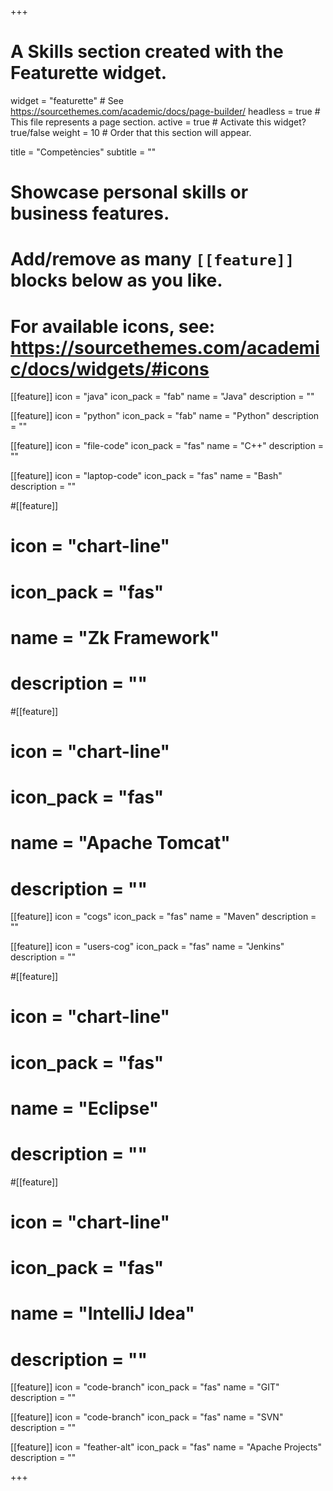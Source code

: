 +++
# A Skills section created with the Featurette widget.
widget = "featurette"  # See https://sourcethemes.com/academic/docs/page-builder/
headless = true  # This file represents a page section.
active = true  # Activate this widget? true/false
weight = 10  # Order that this section will appear.

title = "Competències"
subtitle = ""

# Showcase personal skills or business features.
# 
# Add/remove as many `[[feature]]` blocks below as you like.
# 
# For available icons, see: https://sourcethemes.com/academic/docs/widgets/#icons

[[feature]]
  icon = "java"
  icon_pack = "fab"
  name = "Java"
  description = ""
  
[[feature]]
  icon = "python"
  icon_pack = "fab"
  name = "Python"
  description = ""

[[feature]]
  icon = "file-code"
  icon_pack = "fas"
  name = "C++"
  description = ""

[[feature]]
  icon = "laptop-code"
  icon_pack = "fas"
  name = "Bash"
  description = ""

#[[feature]]
#  icon = "chart-line"
#  icon_pack = "fas"
#  name = "Zk Framework"
#  description = ""

#[[feature]]
#  icon = "chart-line"
#  icon_pack = "fas"
#  name = "Apache Tomcat"
#  description = ""

[[feature]]
  icon = "cogs"
  icon_pack = "fas"
  name = "Maven"
  description = ""

[[feature]]
  icon = "users-cog"
  icon_pack = "fas"
  name = "Jenkins"
  description = ""

#[[feature]]
#  icon = "chart-line"
#  icon_pack = "fas"
#  name = "Eclipse"
#  description = ""

#[[feature]]
#  icon = "chart-line"
#  icon_pack = "fas"
#  name = "IntelliJ Idea"
#  description = ""

[[feature]]
  icon = "code-branch"
  icon_pack = "fas"
  name = "GIT"
  description = ""

[[feature]]
  icon = "code-branch"
  icon_pack = "fas"
  name = "SVN"
  description = ""
  
[[feature]]
  icon = "feather-alt"
  icon_pack = "fas"
  name = "Apache Projects"
  description = "" 

+++



